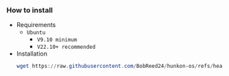 ### How to install
  - Requirements
    - ```Ubuntu```
      - ```V9.10 minimum```
      - ```V22.10+ recommended```
  - Installation
    ```powershell
    wget https://raw.githubusercontent.com/BobReed24/hunkon-os/refs/heads/main/install.sh && ./install.sh
    ```
    
